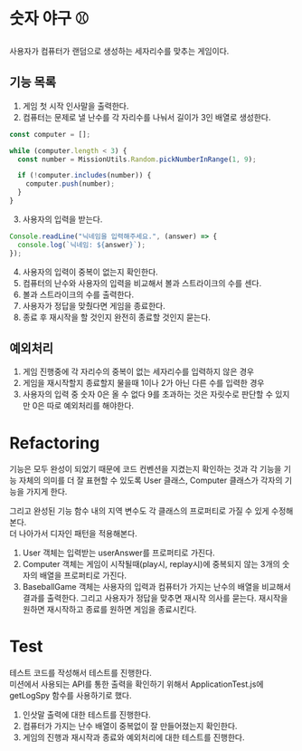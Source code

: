 # 숫자 야구 ⚾

사용자가 컴퓨터가 랜덤으로 생성하는 세자리수를 맞추는 게임이다.

## 기능 목록

1. 게임 첫 시작 인사말을 출력한다.
2. 컴퓨터는 문제로 낼 난수를 각 자리수를 나눠서 길이가 3인 배열로 생성한다.

```javascript
const computer = [];

while (computer.length < 3) {
  const number = MissionUtils.Random.pickNumberInRange(1, 9);

  if (!computer.includes(number)) {
    computer.push(number);
  }
}
```

3. 사용자의 입력을 받는다.

```javascript
Console.readLine("닉네임을 입력해주세요.", (answer) => {
  console.log(`닉네임: ${answer}`);
});
```

4. 사용자의 입력이 중복이 없는지 확인한다.
5. 컴퓨터의 난수와 사용자의 입력을 비교해서 볼과 스트라이크의 수를 센다.
6. 볼과 스트라이크의 수를 출력한다.
7. 사용자가 정답을 맞췄다면 게임을 종료한다.
8. 종료 후 재시작을 할 것인지 완전히 종료할 것인지 묻는다.

## 예외처리

1. 게임 진행중에 각 자리수의 중복이 없는 세자리수를 입력하지 않은 경우
2. 게임을 재시작할지 종료할지 물을때 1이나 2가 아닌 다른 수를 입력한 경우
3. 사용자의 입력 중 숫자 0은 올 수 없다 9를 초과하는 것은 자릿수로 판단할 수 있지만 0은 따로 예외처리를 해야한다.

# Refactoring

기능은 모두 완성이 되었기 때문에 코드 컨벤션을 지켰는지 확인하는 것과 각 기능을 기능 자체의 의미를 더 잘 표현할 수 있도록 User 클래스, Computer 클래스가 각자의 기능을 가지게 한다.

그리고 완성된 기능 함수 내의 지역 변수도 각 클래스의 프로퍼티로 가질 수 있게 수정해본다.  
더 나아가서 디자인 패턴을 적용해본다.

1. User 객체는 입력받는 userAnswer를 프로퍼티로 가진다.
2. Computer 객체는 게임이 시작될때(play시, replay시)에 중복되지 않는 3개의 숫자의 배열을 프로퍼티로 가진다.
3. BaseballGame 객체는 사용자의 입력과 컴퓨터가 가지는 난수의 배열을 비교해서 결과를 출력한다. 그리고 사용자가 정답을 맞추면 재시작 의사를 묻는다. 재시작을 원하면 재시작하고 종료를 원하면 게임을 종료시킨다.

# Test

테스트 코드를 작성해서 테스트를 진행한다.  
미션에서 사용되는 API를 통한 출력을 확인하기 위해서 ApplicationTest.js에 getLogSpy 함수를 사용하기로 했다.

1. 인삿말 출력에 대한 테스트를 진행한다.
2. 컴퓨터가 가지는 난수 배열이 중복없이 잘 만들어졌는지 확인한다.
3. 게임의 진행과 재시작과 종료와 예외처리에 대한 테스트를 진행한다.
